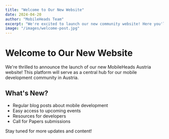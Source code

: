 ```yaml
---
title: "Welcome to Our New Website"
date: 2024-04-20
author: "MobileHeads Team"
excerpt: "We're excited to launch our new community website! Here you'll find all the latest news, events, and resources for mobile developers in Austria."
image: "/images/welcome-post.jpg"
---
```


# Welcome to Our New Website

We're thrilled to announce the launch of our new MobileHeads Austria website! This platform will serve as a central hub for our mobile development community in Austria.

## What's New?

- Regular blog posts about mobile development
- Easy access to upcoming events
- Resources for developers
- Call for Papers submissions

Stay tuned for more updates and content!